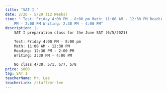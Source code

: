 ```yaml
---
title: "SAT I "
date: 2/26 - 5/29 (12 Weeks)
time: " Test: Friday 4:00 PM - 8:00 pm Math: 11:00 AM - 12:30 PM Reading: 12:30
    PM - 2:00 PM Writing: 2:30 PM - 4:00 PM"
description: |-
    SAT I preparation class for the June SAT (6/5/2021)

    Test: Friday 4:00 PM - 8:00 pm
    Math: 11:00 AM - 12:30 PM
    Reading: 12:30 PM - 2:00 PM
    Writing: 2:30 PM - 4:00 PM

    No class 4/30, 5/1, 5/7, 5/8
price: $800
tag: SAT I
teacherName: Mr. Lee
teacherLink: /staff/mr-lee
---
```

